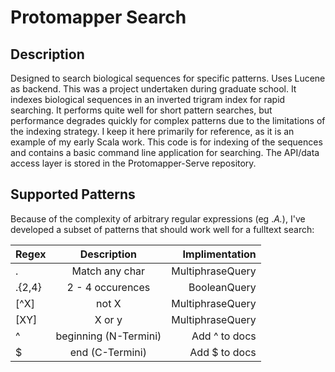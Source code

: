Protomapper Search
=======

## Description
Designed to search biological sequences for specific patterns. Uses Lucene as backend. 
This was a project undertaken during graduate school. It indexes biological sequences
in an inverted trigram index for rapid searching. It performs quite well for short pattern searches,
but performance degrades quickly for complex patterns due to the limitations of the indexing strategy.
I keep it here primarily for reference, as it is an example of my early Scala work.
This code is for indexing of the sequences and contains a basic command line application for searching. The API/data access
layer is stored in the Protomapper-Serve repository. 

## Supported Patterns
Because of the complexity of arbitrary regular expressions (eg .*A.*),
I've developed a subset of patterns that should work well for a fulltext search:

| Regex         | Description           | Implimentation   |
| ------------- |:---------------------:| ----------------:|
| .             | Match any char        | MultiphraseQuery |
| .{2,4}        | 2 - 4 occurences      | BooleanQuery     |
| [^X]          | not X                 | MultiphraseQuery |
| [XY]          | X or y                | MultiphraseQuery |
| ^             | beginning (N-Termini) | Add ^ to docs    |
| $             | end (C-Termini)       | Add $ to docs    |
